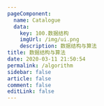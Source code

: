 ```yaml
---
pageComponent:
  name: Catalogue
  data: 
    key: 100.数据结构
    imgUrl: /img/ui.png
    description: 数据结构与算法
title: 数据结构与算法
date: 2020-03-11 21:50:54
permalink: /algorithm
sidebar: false
article: false
comment: false
editLink: false
---
```

